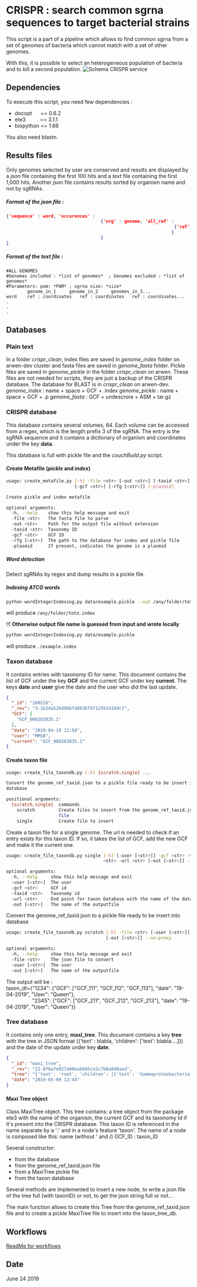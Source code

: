 # CRISPR : search common sgrna sequences to target bacterial strains
This script is a part of a pipeline which allows to find common sgrna from a set of genomes of bacteria which cannot match with a set of other genomes.

With this, it is possible to select an heterogeneous population of bacteria and to kill a second population.
![Schema CRISPR service](https://github.com/sophielem/crispr/blob/dev_add_genome/doc/schema_crispr_service.png)

## Dependencies
To execute this script, you need few dependencies :
* docopt&nbsp;&nbsp;&nbsp;&nbsp;&nbsp;&nbsp;== 0.6.2
* ete3&nbsp;&nbsp;&nbsp;&nbsp;&nbsp;&nbsp;&nbsp;&nbsp;&nbsp;&nbsp;== 3.1.1
* biopython == 1.66

You also need blastn.

## Results files
Only genomes selected by user are conserved and results are displayed by a *json* file containing the first 100 hits and a *text* file containing the first 1,000 hits.
Another *json* file contains results sorted by organism name and not by sgRNAs.
##### Format of the *json* file :
```json
{'sequence' : word, 'occurences' :
                                    {'org' : genome, 'all_ref' :
                                                                {'ref' : ref, 'coords' : [coordinates]
                                                               }
                                    }
}
```

##### Format of the *text* file :
```
#ALL GENOMES
#Genomes included : *list of genomes*  ; Genomes excluded : *list of genomes*
#Parameters: pam: *PAM* ; sgrna size: *size*
        genome_in_1     genome_in_2     genomes_in_3...
word    ref : coordinates   ref : coordinates   ref : coordinates...
.
.
.
```

## Databases
### Plain text
In a folder *crispr_clean*, index files are saved in *genome_index* folder on arwen-dev cluster and fasta files are saved in *genome_fasta* folder. Pickle files are saved in *genome_pickle* in the folder *crispr_clean* on arwen. These files are not needed for scripts, they are just a backup of the CRISPR database.
The database for BLAST is in *crispr_clean* on arwen-dev.
*genome_index* : name + space + GCF + .index
*genome_pickle* : name + space + GCF + .p
*genome_fasta* : GCF + undescrore + ASM + tar.gz

### CRISPR database
This database contains several volumes, 64. Each volume can be accessed from a regex, which is the length prefix 3 of the sgRNA. The entry is the sgRNA sequence and it contains a dictionary of organism and coordinates under the key **data**.

This database is full with pickle file and the *couchBuild.py* script.

#### Create Metafile (*pickle* and *index*)
```sh
usage: create_metafile.py [-h] -file <str> [-out <str>] [-taxid <str>]
                          [-gcf <str>] [-rfg [<str>]] [-plasmid]

Create pickle and index metafile

optional arguments:
  -h, --help    show this help message and exit
  -file <str>   The fasta file to parse
  -out <str>    Path for the output file without extension
  -taxid <str>  Taxonomy ID
  -gcf <str>    GCF ID
  -rfg [<str>]  The path to the database for index and pickle file
  -plasmid      If present, indicates the genome is a plasmid
```

##### Word detection
Detect sgRNAs by regex and dump results in a pickle file.

##### Indexing ATCG words

```sh
python wordIntegerIndexing.py data/example.pickle --out /any/folder/toto.index
```

will produce `/any/folder/toto.index`

!!! **Otherwise output file name is guessed from input and wrote locally**

```sh
python wordIntegerIndexing.py data/example.pickle
```

will produce `./example.index`

### Taxon database
It contains entries with taxonomy ID for name. This document contains the list of GCF under the key **GCF** and the current GCF under key **current**. The keys **date** and **user** give the date and the user who did the last update.

```JSON
{
  "_id": "100226",
  "_rev": "3-1b24a526d9bbfd803bf97125b1419dc7",
  "GCF": [
    "GCF_000203835.1"
  ],
  "date": "2019-04-19 12:50",
  "user": "MMSB",
  "current": "GCF_000203835.1"
}
```

#### Create taxon file
```sh
usage: create_file_taxondb.py [-h] {scratch,single} ...

Convert the genome_ref_taxid.json to a pickle file ready to be insert into
database

positional arguments:
  {scratch,single}  commands
    scratch         Create files to insert from the genome_ref_taxid.json
                    file
    single          Create file to insert
```

Create a taxon file for a single genome. The url is needed to check if an entry exists for this taxon ID. If so, it takes the list of GCF, add the new GCF and make it the current one.
```sh
usage: create_file_taxondb.py single [-h] [-user [<str>]] -gcf <str> -taxid
                                     <str> -url <str> [-out [<str>]] --no-proxy

optional arguments:
  -h, --help     show this help message and exit
  -user [<str>]  The user
  -gcf <str>     GCF id
  -taxid <str>   Taxonomy id
  -url <str>     End point for taxon Database with the name of the database
  -out [<str>]   The name of the outputfile
```

Convert the genome_ref_taxid.json to a pickle file ready to be insert into
database
```sh
usage: create_file_taxondb.py scratch [-h] -file <str> [-user [<str>]]
                                      [-out [<str>]] --no-proxy

optional arguments:
  -h, --help     show this help message and exit
  -file <str>    The json file to convert
  -user [<str>]  The user
  -out [<str>]   The name of the outputfile
```

The output will be :</br>
taxon_dt={"1234": {"GCF": ["GCF_111", "GCF_112", "GCF_113"], "date": "19-04-2019", "User": "Queen"},</br>
&nbsp;&nbsp;&nbsp;&nbsp;&nbsp;&nbsp;&nbsp;&nbsp;&nbsp;&nbsp;&nbsp;&nbsp;&nbsp;&nbsp;&nbsp;&nbsp;&nbsp;&nbsp;"2345": {"GCF": ["GCF_211", "GCF_212", "GCF_213"], "date": "19-04-2019", "User": "Queen"}}

### Tree database
It contains only one entry, **maxi_tree**. This document contains a key **tree** with the tree in JSON format ({'text' : blabla, 'children': ['text': blabla....]}) and the date of the update under key **date**.  

```JSON
{
  "_id": "maxi_tree",
  "_rev": "22-8f8a7e827a00ea6605ce2c7b8a8d8aed",
  "tree": "{'text': 'root', 'children': [{'text': 'Gammaproteobacteria', 'children': [{'text': 'Enterobacterales',...",
  "date": "2019-05-09 12:44"
}
```

#### Maxi Tree object
Class MaxiTree object. This tree contains: a tree object from the package ete3 with the name
of the organism, the current GCF and its taxonomy Id if it's present into the CRISPR database. This taxon ID is
referenced in the name separate by a ':' and in a node's feature 'taxon'.
The name of a node is composed like this:
    name (without ' and /) GCF_ID : taxon_ID

Several constructor:
* from the database
* from the genome_ref_taxid.json file
* from a MaxiTree pickle file
* from the taxon database

Several methods are implemented to insert a new node, to write a json file of the tree
full (with taxonID) or not, to get the json string full or not...

The main function allows to create this Tree from the genome_ref_taxid.json file and to create a pickle MaxiTree file to insert into the taxon_tree_db.



## Workflows

[ReadMe for workflows](https://github.com/sophielem/crispr/blob/dev_add_genome/scripts/workflows.md)


## Date
June 24 2019
